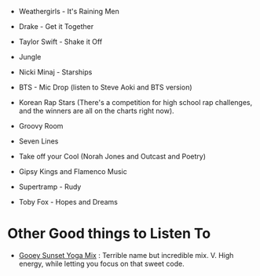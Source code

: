 <!-- Title: EDA Playlist -->

* Weathergirls - It's Raining Men

* Drake - Get it Together

* Taylor Swift - Shake it Off

* Jungle 

* Nicki Minaj - Starships

* BTS - Mic Drop (listen to Steve Aoki and BTS version)

* Korean Rap Stars (There's a competition for high school rap challenges, and the winners are all on the charts right now).

* Groovy Room

* Seven Lines

* Take off your Cool (Norah Jones and Outcast and Poetry)

* Gipsy Kings and Flamenco Music

* Supertramp - Rudy

* Toby Fox - Hopes and Dreams

# Other Good things to Listen To

- [Gooey Sunset Yoga Mix](https://soundcloud.com/ean-golden/gooey-sunset-yoga-mix-1)  : Terrible name but incredible mix.  V. High energy, while letting you focus on that sweet code. 


